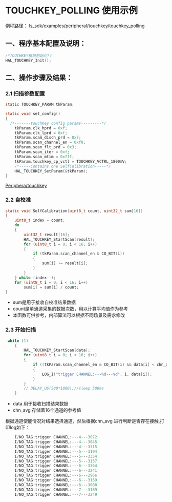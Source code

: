 # TOUCHKEY_POLLING 使用示例

例程路径： ls_sdk/examples/peripheral/touchkey/touchkey_polling

## 一、程序基本配置及说明：

```c
/*TOUCHKEY模块初始化*/
HAL_TOUCHKEY_Init();
```

## 二、操作步骤及结果：

### 2.1	扫描参数配置

```c
static TOUCHKEY_PARAM tkParam;

static void set_config()
{
  /*-------touchKey config params---------*/
    tkParam.clk_hprd = 0xf;
    tkParam.clk_lprd = 0xf;
    tkParam.scam_disch_prd = 0x7;
    tkParam.scan_channel_en = 0xf0;
    tkParam.scan_flt_prd = 0x3; 
    tkParam.scan_iter = 0xf;
    tkParam.scan_mtim = 0xfff; 
    tkParam.touchkey_cp_vctl = TOUCHKEY_VCTRL_1800mV;
    /*-----Contains one SelfCalibration-----*/
    HAL_TOUCHKEY_SetParam(&tkParam);
}
```
[Periphera/touchkey](../../../peripheral/touchkey.rst)

### 2.2 自校准

```c
static void SelfCalibration(uint8_t count, uint32_t sum[16])
{
    uint8_t index = count;
    do
    {
        uint32_t result[16];
        HAL_TOUCHKEY_StartScan(result);
        for (uint8_t i = 0; i < 16; i++)
        {
            if (tkParam.scan_channel_en & CO_BIT(i))
            {
                sum[i] += result[i];
            }
        }
    } while (index--);
    for (uint8_t i = 0; i < 16; i++)
        sum[i] = sum[i] / count;
}
```
- sum是用于接收自校准结果数据
- count是单通道采集的数据次数，用以计算平均值作为参考
- 本函数可供参考，内部算法可以根据不同场景及需求修改

### 2.3	开始扫描

```c
 while (1)
    {
        HAL_TOUCHKEY_StartScan(data);
        for (uint8_t i = 0; i < 16; i++)
        {
            if ((tkParam.scan_channel_en & CO_BIT(i) && data[i] < chn_avg[i] * 0.6 && data[i] > chn_avg[i] * 0.1))
            {
                LOG_I("trigger CHANNEL:---%d---%d", i, data[i]);
            }
        }
        // DELAY_US(500*1000);//sleep 500ms
    }
```

- data 用于接收扫描结果数据
- chn_avg 存储着16个通道的参考值

根据通道使能情况对结果选择通道，然后根据chn_avg 进行判断是否存在接触,打印log如下：
```c
    I/NO_TAG:trigger CHANNEL:---4---3072
    I/NO_TAG:trigger CHANNEL:---4---3045
    I/NO_TAG:trigger CHANNEL:---4---3315
    I/NO_TAG:trigger CHANNEL:---5---3194
    I/NO_TAG:trigger CHANNEL:---5---3354
    I/NO_TAG:trigger CHANNEL:---5---3137
    I/NO_TAG:trigger CHANNEL:---6---3364
    I/NO_TAG:trigger CHANNEL:---6---3241
    I/NO_TAG:trigger CHANNEL:---6---2966
    I/NO_TAG:trigger CHANNEL:---6---3169
    I/NO_TAG:trigger CHANNEL:---6---3088
    I/NO_TAG:trigger CHANNEL:---7---3189
    I/NO_TAG:trigger CHANNEL:---7---3249
```


